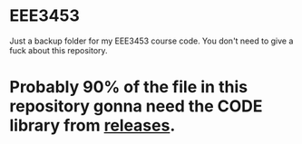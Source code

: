 # EEE3453
Just a backup folder for my EEE3453 course code. You don't need to give a fuck about this repository.

# Probably 90% of the file in this repository gonna need the CODE library from [releases](https://github.com/wingyeung0317/EEE3453/releases).
